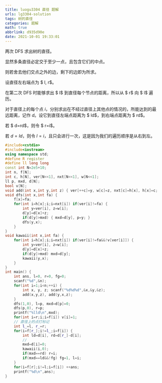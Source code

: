 ```yaml
---
title: luogu3304 直径 题解
urls: lg3304-solution
tags: 树的直径
categories: 题解
math: true
abbrlink: d935d90e
date: 2021-10-01 19:33:01
---
```


两次 DFS 求出树的直径。

显然多条直径必定交于至少一点，且包含它们的中点。

<!--more-->

则若舍去他们交点之外的边，剩下的边即为所求。

设直径左右端点为 $ l, r$。

在第二次 DFS 时能够求出 $ l$ 到直径每个节点的距离，所以从 $ r$ 向 $ l$ 遍历。

对于直径上的每个点 $i$，分别求出在不经过直径上其他点的情况的，所能达到的最远距离，记作 $d$。设它到直径左端点距离为 $ ld$，到右端点距离为 $ rd$。

若 $ d=rd$，则令 $ r=i$。

若 $d=ld$，则令 $l=i$，且只会进行一次，这是因为我们的遍历顺序是从右到左。

```cpp 
#include<cstdio>
#include<iostream>
using namespace std;
#define R register
#define ll long long
const int N=2e5+10;
int n, f[N];
int c, h[N], ver[N<<1], nxt[N<<1], w[N<<1];
ll p, mxd, d[N];
bool v[N];
void add(int x,int y,int z) { ver[++c]=y, w[c]=z, nxt[c]=h[x], h[x]=c; }
void dfs(int x,int fa) {
    f[x]=fa;
    for(int i=h[x];i;i=nxt[i]) if(ver[i]!=fa) {
        int y=ver[i], z=w[i];
        d[y]=d[x]+z;
        if(d[y]>mxd) { mxd=d[y], p=y; }
        dfs(y,x);
    }
}
void kawaii(int x,int fa) {
    for(int i=h[x];i;i=nxt[i]) if(ver[i]!=fa&&!v[ver[i]]) {
        int y=ver[i], z=w[i];
        d[y]=d[x]+z;
        if(d[y]>mxd) mxd=d[y];
        kawaii(y,x);
    }
}
int main() {
    int ans, l=0, r=0, fg=0;
    scanf("%d",&n);
    for(int i=1;i<n;++i) {
        int x, y, z; scanf("%d%d%d",&x,&y,&z);
        add(x,y,z), add(y,x,z);
    }
    dfs(1,0), l=p, mxd=d[p]=0;
    dfs(p,0), r=p;
    printf("%lld\n",mxd);
    for(int i=r;i;i=f[i]) v[i]=1;
    // 直径上的点打标记
    int l_=l, r_=r;
    for(i=f[r_];i!=l_;i=f[i]) {
        int ld=d[i], rd=d[r_]-d[i];
        // 
        mxd=d[i]=0;
        kawaii(i,0);
        if(mxd==rd) r=i;
        if(mxd==ld&&!fg) fg=1, l=i;
    }
    for(i=f[r];i!=l;i=f[i]) ++ans;
    printf("%d\n",ans);
}
```
